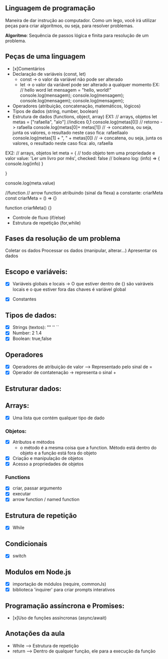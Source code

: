 ## Linguagem de programação

Maneira de dar instrução ao computador.
Como um lego, você irá utilizar peças para criar algorítmos, ou seja, para resolver problemas.

**Algorítmo**: Sequência de passos lógica e finita para resolução de um problema.

## Peças de uma linguagem 

- [x]Comentários 
- Declaração de variáveis (const, let)
    - const -> o valor da variável não pode ser alterado
    - let -> o valor da variável pode ser alterado a qualquer momento
    EX:
    // hello word
     let mensagem = "hello, world!"
     console.log(mensagem);
     console.log(mensagem);
     console.log(mensagem);
     console.log(mensagem);
- Operadores (atribuição, concatenação, matemáticos, lógicos)
- Tipos de dados (string, number, boolean)
- Estrutura de dados (functions, object, array) 
EX1:
// arrays, objetos
let metas = ["rafaella", "alo"] //indices 0,1
console.log(metas[0]) // retorno -> rafaella
console.log(metas[0]+ metas[1]) // -> concatena, ou seja, junta os valores, o resultado neste caso fica: rafaellaalo
console.log(metas[1] + ", " + metas[0]) // -> concatena, ou seja, junta os valores, o resultado neste caso fica: alo, rafaella

EX2:
// arrays, objetos
let meta = { // todo objeto tem uma propriedade e valor
    value: 'Ler um livro por mês',
    checked: false // boleano
    log: (info) => {
        console.log(info)
    }

}

console.log(meta.value)

//function // arrow function atribuindo (sinal da flexa) a constante: criarMeta
const criarMeta = () => {}

function criarMeta() {}

- Controle de fluxo (if/else)
- Estrutura de repetição (for,while)

## Fases da resolução de um problema

Coletar os dados
Processar os dados (manipular, alterar...)
Apresentar os dados

## Escopo e variáveis:

- [x] Variáveis globais e locais -> O que estiver dentro de {} são vairáveis locais e o que estiver fora das chaves é variável global

- [x] Constantes 

## Tipos de dados:

- [x] Strings (textos): "" '' ``
- [x] Number: 2 1.4
- [x] Boolean: true,false

## Operadores

- [x] Operadores de atribuição de valor --> Representado pelo sinal de =
- [x] Operador de contatenação -> representa o sinal +

## Estruturar dados:

## Arrays:

- [x] Uma lista que contém qualquer tipo de dado

### Objetos:

- [x] Atributos e métodos
    -  o método é a mesma coisa que a function. Método está dentro do objeto e a função está fora do objeto   
- [x] Criação e manipulação de objetos
- [x] Acesso a propriedades de objetos

### Functions

- [x] criar, passar argumento
- [x] executar
- [x] arrow function / named function 

## Estrutura de repetição 
- [x] While

## Condicionais 
- [x] switch

## Modulos em Node.js
- [x] importação de módulos (require, commonJs)
- [x] biblioteca 'inquirer' para criar prompts interativos

## Programação assíncrona e Promises:
- [x]Uso de funções assíncronas (async/await)


## Anotações da aula

- While --> Estrutura de repetição
- return --> Dentro de qualquer função, ele para a execução da função
